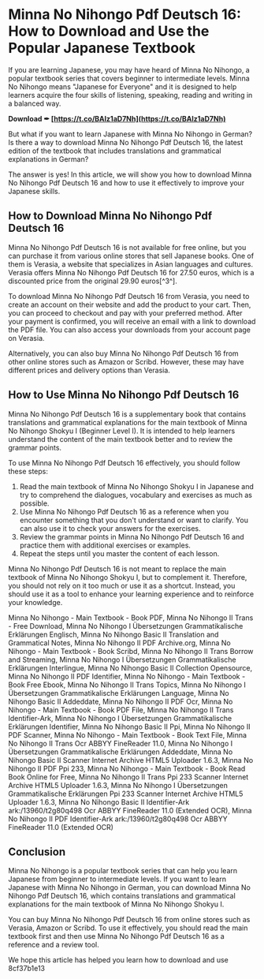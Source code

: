 
 
# Minna No Nihongo Pdf Deutsch 16: How to Download and Use the Popular Japanese Textbook
  
If you are learning Japanese, you may have heard of Minna No Nihongo, a popular textbook series that covers beginner to intermediate levels. Minna No Nihongo means "Japanese for Everyone" and it is designed to help learners acquire the four skills of listening, speaking, reading and writing in a balanced way.
 
**Download ✒ [https://t.co/BAlz1aD7Nh](https://t.co/BAlz1aD7Nh)**


  
But what if you want to learn Japanese with Minna No Nihongo in German? Is there a way to download Minna No Nihongo Pdf Deutsch 16, the latest edition of the textbook that includes translations and grammatical explanations in German?
  
The answer is yes! In this article, we will show you how to download Minna No Nihongo Pdf Deutsch 16 and how to use it effectively to improve your Japanese skills.
  
## How to Download Minna No Nihongo Pdf Deutsch 16
  
Minna No Nihongo Pdf Deutsch 16 is not available for free online, but you can purchase it from various online stores that sell Japanese books. One of them is Verasia, a website that specializes in Asian languages and cultures. Verasia offers Minna No Nihongo Pdf Deutsch 16 for 27.50 euros, which is a discounted price from the original 29.90 euros[^3^].
  
To download Minna No Nihongo Pdf Deutsch 16 from Verasia, you need to create an account on their website and add the product to your cart. Then, you can proceed to checkout and pay with your preferred method. After your payment is confirmed, you will receive an email with a link to download the PDF file. You can also access your downloads from your account page on Verasia.
  
Alternatively, you can also buy Minna No Nihongo Pdf Deutsch 16 from other online stores such as Amazon or Scribd. However, these may have different prices and delivery options than Verasia.
  
## How to Use Minna No Nihongo Pdf Deutsch 16
  
Minna No Nihongo Pdf Deutsch 16 is a supplementary book that contains translations and grammatical explanations for the main textbook of Minna No Nihongo Shokyu I (Beginner Level I). It is intended to help learners understand the content of the main textbook better and to review the grammar points.
  
To use Minna No Nihongo Pdf Deutsch 16 effectively, you should follow these steps:
  
1. Read the main textbook of Minna No Nihongo Shokyu I in Japanese and try to comprehend the dialogues, vocabulary and exercises as much as possible.
2. Use Minna No Nihongo Pdf Deutsch 16 as a reference when you encounter something that you don't understand or want to clarify. You can also use it to check your answers for the exercises.
3. Review the grammar points in Minna No Nihongo Pdf Deutsch 16 and practice them with additional exercises or examples.
4. Repeat the steps until you master the content of each lesson.

Minna No Nihongo Pdf Deutsch 16 is not meant to replace the main textbook of Minna No Nihongo Shokyu I, but to complement it. Therefore, you should not rely on it too much or use it as a shortcut. Instead, you should use it as a tool to enhance your learning experience and to reinforce your knowledge.
 
Minna No Nihongo - Main Textbook - Book PDF,  Minna No Nihongo II Trans - Free Download,  Minna No Nihongo I Übersetzungen Grammatikalische Erklärungen Englisch,  Minna No Nihongo Basic II Translation and Grammatical Notes,  Minna No Nihongo II PDF Archive.org,  Minna No Nihongo - Main Textbook - Book Scribd,  Minna No Nihongo II Trans Borrow and Streaming,  Minna No Nihongo I Übersetzungen Grammatikalische Erklärungen Interlingue,  Minna No Nihongo Basic II Collection Opensource,  Minna No Nihongo II PDF Identifier,  Minna No Nihongo - Main Textbook - Book Free Ebook,  Minna No Nihongo II Trans Topics,  Minna No Nihongo I Übersetzungen Grammatikalische Erklärungen Language,  Minna No Nihongo Basic II Addeddate,  Minna No Nihongo II PDF Ocr,  Minna No Nihongo - Main Textbook - Book PDF File,  Minna No Nihongo II Trans Identifier-Ark,  Minna No Nihongo I Übersetzungen Grammatikalische Erklärungen Identifier,  Minna No Nihongo Basic II Ppi,  Minna No Nihongo II PDF Scanner,  Minna No Nihongo - Main Textbook - Book Text File,  Minna No Nihongo II Trans Ocr ABBYY FineReader 11.0,  Minna No Nihongo I Übersetzungen Grammatikalische Erklärungen Addeddate,  Minna No Nihongo Basic II Scanner Internet Archive HTML5 Uploader 1.6.3,  Minna No Nihongo II PDF Ppi 233,  Minna No Nihongo - Main Textbook - Book Read Book Online for Free,  Minna No Nihongo II Trans Ppi 233 Scanner Internet Archive HTML5 Uploader 1.6.3,  Minna No Nihongo I Übersetzungen Grammatikalische Erklärungen Ppi 233 Scanner Internet Archive HTML5 Uploader 1.6.3,  Minna No Nihongo Basic II Identifier-Ark ark:/13960/t2g80q498 Ocr ABBYY FineReader 11.0 (Extended OCR),  Minna No Nihongo II PDF Identifier-Ark ark:/13960/t2g80q498 Ocr ABBYY FineReader 11.0 (Extended OCR)
  
## Conclusion
  
Minna No Nihongo is a popular textbook series that can help you learn Japanese from beginner to intermediate levels. If you want to learn Japanese with Minna No Nihongo in German, you can download Minna No Nihongo Pdf Deutsch 16, which contains translations and grammatical explanations for the main textbook of Minna No Nihongo Shokyu I.
  
You can buy Minna No Nihongo Pdf Deutsch 16 from online stores such as Verasia, Amazon or Scribd. To use it effectively, you should read the main textbook first and then use Minna No Nihongo Pdf Deutsch 16 as a reference and a review tool.
  
We hope this article has helped you learn how to download and use
 8cf37b1e13
 

